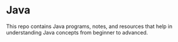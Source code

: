 # Java
This repo contains Java programs, notes, and resources that help in understanding Java concepts from beginner to advanced.
